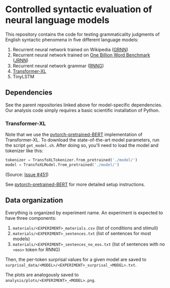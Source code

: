 # Controlled syntactic evaluation of neural language models

This repository contains the code for testing grammaticality judgments of 
English syntactic phenomena in five different language models:

1. Recurrent neural network trained on Wikipedia ([GRNN](https://github.com/facebookresearch/colorlessgreenRNNs))
2. Recurrent neural network trained on [One Billion Word Benchmark](http://arxiv.org/abs/1312.3005) ([JRNN](https://github.com/tensorflow/models/tree/master/research/lm_1b))
3. Recurrent neural network grammar ([RNNG](https://github.com/clab/rnng))
4. [Transformer-XL](https://github.com/kimiyoung/transformer-xl)
5. TinyLSTM

## Dependencies

See the parent repositories linked above for model-specific dependencies.
Our analysis code simply requires a basic scientific installation of Python.

### Transformer-XL
Note that we use the [pytorch-pretrained-BERT](https://github.com/huggingface/pytorch-pretrained-BERT) implementation of Transformer-XL. To download the 
state-of-the-art model parameters, run the script `get_model.sh`.
After doing so, you'll need to load the model and tokenizer like this:

```python
tokenizer = TransfoXLTokenizer.from_pretrained('./model/')
model = TransfoXLModel.from_pretrained('./model/')
```

(Source: [Issue #451](https://github.com/huggingface/pytorch-pretrained-BERT/issues/451#issuecomment-481155274))

See [pytorch-pretrained-BERT](https://github.com/huggingface/pytorch-pretrained-BERT) 
for more detailed setup instructions.

## Data organization

Everything is organized by experiment name. An experiment is expected to have
three components:
1. `materials/<EXPERIMENT>_materials.csv` 
    (list of conditions and stimuli)
2. `materials/<EXPERIMENT>_sentences.txt` 
    (list of sentences for most models)
3. `materials/<EXPERIMENT>_sentences_no_eos.txt` 
    (list of sentences with no `<eos>` token for RNNG)

Then, the per-token surprisal values for a given model are saved to 
`surprisal_data/<MODEL>/<EXPERIMENT>_surprisal_<MODEL>.txt`.

The plots are analogously saved to
`analysis/plots/<EXPERIMENT>_<MODEL>.png`.